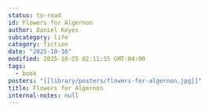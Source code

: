 ```yaml
---
status: to-read
id: Flowers for Algernon
author: Daniel Keyes
subcategory: life
category: fiction
date: "2025-10-16"
modified: 2025-10-25 02:11:35 GMT-04:00
tags:
  - book
posters: "[[library/posters/flowers-for-algernon.jpg]]"
title: Flowers for Algernon
internal-notes: null
---
```

